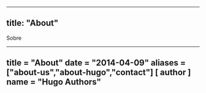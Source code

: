 
---
title: "About"
---

Sobre



---
title = "About"
date = "2014-04-09"
aliases = ["about-us","about-hugo","contact"]
[ author ]
  name = "Hugo Authors"
---